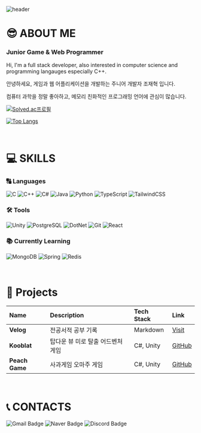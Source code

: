 ![header](https://capsule-render.vercel.app/api?type=waving&theme=tokyonight&height=200&section=header&text=Theoretical%20Foundation%20For%20Creation&fontSize=40&fontAlignY=60)

# 😎 ABOUT ME

### Junior Game & Web Programmer

Hi, I'm a full stack developer, also interested in computer science and programming langauges especially C++.

안녕하세요, 게임과 웹 어플리케이션을 개발하는 주니어 개발자 조재혁 입니다.

컴퓨터 과학을 정말 좋아하고, 메모리 친화적인 프로그래밍 언어에 관심이 많습니다.

[![Solved.ac프로필](http://mazassumnida.wtf/api/v2/generate_badge?boj=wogurjo98)](https://solved.ac/wogurjo98)

[![Top Langs](https://github-readme-stats.vercel.app/api/top-langs/?username=ranccat&hide=html,css&layout=donut&theme=nord&hide_border=true)](https://github.com/anuraghazra/github-readme-stats)

<br>

# 💻 SKILLS

### 🔠 Languages
![C](https://img.shields.io/badge/C-00599C?style=for-the-badge&logo=c&logoColor=white)
![C++](https://img.shields.io/badge/C%2B%2B-00599C?style=for-the-badge&logo=c%2B%2B&logoColor=white)
![C#](https://img.shields.io/badge/C%23-239120?style=for-the-badge&logo=c-sharp&logoColor=white)
![Java](https://img.shields.io/badge/Java-ED8B00?style=for-the-badge&logo=openjdk&logoColor=white)
![Python](https://img.shields.io/badge/Python-3776AB?style=for-the-badge&logo=python&logoColor=white)
![TypeScript](https://img.shields.io/badge/TypeScript-007ACC?style=for-the-badge&logo=typescript&logoColor=white)
![TailwindCSS](https://img.shields.io/badge/Tailwind_CSS-38B2AC?style=for-the-badge&logo=tailwind-css&logoColor=white)

### 🛠️ Tools
![Unity](https://img.shields.io/badge/Unity-100000?style=for-the-badge&logo=unity&logoColor=white)
![PostgreSQL](https://img.shields.io/badge/PostgreSQL-316192?style=for-the-badge&logo=postgresql&logoColor=white)
![DotNet](https://img.shields.io/badge/dotnet-512BD4?style=for-the-badge&logo=dotnet&logoColor=white)
![Git](https://img.shields.io/badge/GIT-E44C30?style=for-the-badge&logo=git&logoColor=white)
![React](https://img.shields.io/badge/React-20232A?style=for-the-badge&logo=react&logoColor=61DAFB)

### 📚 Currently Learning
![MongoDB](https://img.shields.io/badge/MongoDB-4EA94B?style=for-the-badge&logo=mongodb&logoColor=white)
![Spring](https://img.shields.io/badge/Spring-6DB33F?style=for-the-badge&logo=spring&logoColor=white)
![Redis](https://img.shields.io/badge/redis-%23DD0031.svg?&style=for-the-badge&logo=redis&logoColor=white)

<br>

# 📂 Projects

| Name | Description | Tech Stack | Link |
| :-- | :-- | :-- | :-- |
| **Velog** | 전공서적 공부 기록 | Markdown | [Visit](https://velog.io/@ranccat/series) |
| **Kooblat** | 탑다운 뷰 미로 탈출 어드벤처 게임 | C#, Unity | [GitHub](https://github.com/Ranccat/kooblat) |
| **Peach Game** | 사과게임 오마주 게임 | C#, Unity | [GitHub](https://github.com/your-repo) |

<br>

# 📞 CONTACTS

![Gmail Badge](https://img.shields.io/badge/Gmail-EA4335?style=for-the-badge&logo=Gmail&logoColor=white&link=mailto:wogurjo98@gmail.com)
![Naver Badge](https://img.shields.io/badge/Naver-03C75A?style=for-the-badge&logo=Naver&logoColor=white&link=mailto:jaejho511@naver.com)
![Discord Badge](https://img.shields.io/badge/Discord-7289DA?style=for-the-badge&logo=discord&logoColor=white&link=https://discord.com/users/madpororo)
